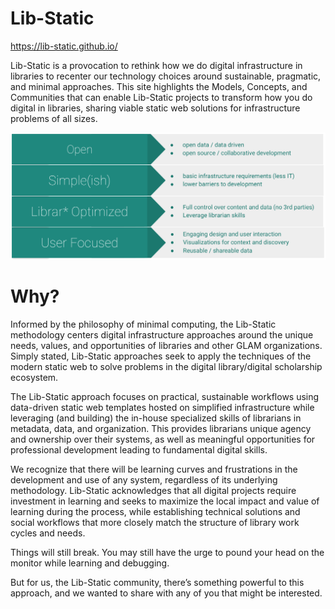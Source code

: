 # Lib-Static

<https://lib-static.github.io/>

Lib-Static is a provocation to rethink how we do digital infrastructure in libraries to recenter our technology choices around sustainable, pragmatic, and minimal approaches.
This site highlights the Models, Concepts, and Communities that can enable Lib-Static projects to transform how you do digital in libraries, sharing viable static web solutions for infrastructure problems of all sizes.

![Lib-Static Values](images/lib-static-values.png)

# Why?

Informed by the philosophy of minimal computing, the Lib-Static methodology centers digital infrastructure approaches around the unique needs, values, and opportunities of libraries and other GLAM organizations. Simply stated, Lib-Static approaches seek to apply the techniques of the modern static web to solve problems in the digital library/digital scholarship ecosystem.

The Lib-Static approach focuses on practical, sustainable workflows using data-driven static web templates hosted on simplified infrastructure while leveraging (and building) the in-house specialized skills of librarians in metadata, data, and organization. This provides librarians unique agency and ownership over their systems, as well as meaningful opportunities for professional development leading to fundamental digital skills.

We recognize that there will be learning curves and frustrations in the development and use of any system, regardless of its underlying methodology. Lib-Static acknowledges that all digital projects require investment in learning and seeks to maximize the local impact and value of learning during the process, while establishing technical solutions and social workflows that more closely match the structure of library work cycles and needs.

Things will still break. You may still have the urge to pound your head on the monitor while learning and debugging.

But for us, the Lib-Static community, there’s something powerful to this approach, and we wanted to share with any of you that might be interested.
